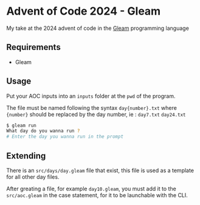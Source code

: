# Advent of Code 2024 - Gleam

My take at the 2024 advent of code in the [Gleam](https://github.com/gleam-lang/gleam) programming language

## Requirements
- Gleam

## Usage

Put your AOC inputs into an `inputs` folder at the `pwd` of the program.

The file must be named following the syntax `day{number}.txt` where `{number}` should be replaced by the day number, ie : `day7.txt` `day24.txt`

```bash
$ gleam run
What day do you wanna run ? 
# Enter the day you wanna run in the prompt
```

## Extending
There is an `src/days/day.gleam` file that exist, this file is used as a template for all other day files.

After greating a file, for example `day10.gleam`, you must add it to the `src/aoc.gleam` in the case statement, for it to be launchable with the CLI.
